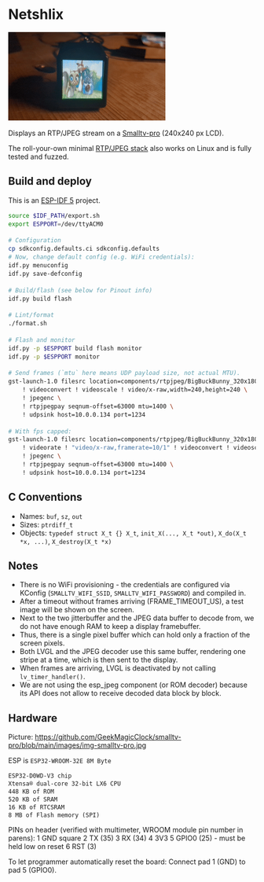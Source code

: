 # Netshlix

![Demo](demo.gif)

Displays an RTP/JPEG stream on a [Smalltv-pro](https://github.com/GeekMagicClock/smalltv-pro) (240x240 px LCD).

The roll-your-own minimal [RTP/JPEG stack](components/rtpjpeg) also works on Linux and is fully tested and fuzzed.

## Build and deploy

This is an [ESP-IDF 5](https://github.com/espressif/esp-idf) project.

```bash
source $IDF_PATH/export.sh
export ESPPORT=/dev/ttyACM0

# Configuration
cp sdkconfig.defaults.ci sdkconfig.defaults
# Now, change default config (e.g. WiFi credentials):
idf.py menuconfig
idf.py save-defconfig

# Build/flash (see below for Pinout info)
idf.py build flash

# Lint/format
./format.sh

# Flash and monitor
idf.py -p $ESPPORT build flash monitor
idf.py -p $ESPPORT monitor

# Send frames (`mtu` here means UDP payload size, not actual MTU).
gst-launch-1.0 filesrc location=components/rtpjpeg/BigBuckBunny_320x180.mp4 ! decodebin \
    ! videoconvert ! videoscale ! video/x-raw,width=240,height=240 \
    ! jpegenc \
    ! rtpjpegpay seqnum-offset=63000 mtu=1400 \
    ! udpsink host=10.0.0.134 port=1234

# With fps capped:
gst-launch-1.0 filesrc location=components/rtpjpeg/BigBuckBunny_320x180.mp4 ! decodebin \
    ! videorate ! "video/x-raw,framerate=10/1" ! videoconvert ! videoscale ! video/x-raw,width=240,height=240 \
    ! jpegenc \
    ! rtpjpegpay seqnum-offset=63000 mtu=1400 \
    ! udpsink host=10.0.0.134 port=1234
```

## C Conventions

- Names: `buf`, `sz`, `out`
- Sizes: `ptrdiff_t`
- Objects: `typedef struct X_t {} X_t`, `init_X(..., X_t *out)`, `X_do(X_t *x, ...)`, `X_destroy(X_t *x)`

## Notes

- There is no WiFi provisioning - the credentials are configured via KConfig (`SMALLTV_WIFI_SSID`, `SMALLTV_WIFI_PASSWORD`) and compiled in.
- After a timeout without frames arriving (FRAME_TIMEOUT_US), a test image will be shown on the screen.
- Next to the two jitterbuffer and the JPEG data buffer to decode from, we do not have enough RAM to keep a display framebuffer.
- Thus, there is a single pixel buffer which can hold only a fraction of the screen pixels.
- Both LVGL and the JPEG decoder use this same buffer, rendering one stripe at a time, which is then sent to the display.
- When frames are arriving, LVGL is deactivated by not calling `lv_timer_handler()`.
- We are not using the esp_jpeg component (or ROM decoder) because its API does not allow to receive decoded data block by block.

## Hardware

Picture: https://github.com/GeekMagicClock/smalltv-pro/blob/main/images/img-smalltv-pro.jpg

ESP is `ESP32-WROOM-32E 8M Byte`

    ESP32-D0WD-V3 chip
    Xtensa® dual-core 32-bit LX6 CPU
    448 KB of ROM
    520 KB of SRAM
    16 KB of RTCSRAM
    8 MB of Flash memory (SPI)

PINs on header (verified with multimeter, WROOM module pin number in parens):
    1 GND square
    2 TX (35)
    3 RX (34)
    4 3V3
    5 GPIO0 (25) - must be held low on reset
    6 RST (3)

To let programmer automatically reset the board: Connect pad 1 (GND) to pad 5 (GPIO0).
